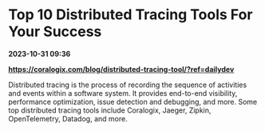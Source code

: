 # Top 10 Distributed Tracing Tools For Your Success

**2023-10-31 09:36**

**https://coralogix.com/blog/distributed-tracing-tool/?ref=dailydev**

Distributed tracing is the process of recording the sequence of activities and events within a software system. It provides end-to-end visibility, performance optimization, issue detection and debugging, and more. Some top distributed tracing tools include Coralogix, Jaeger, Zipkin, OpenTelemetry, Datadog, and more.